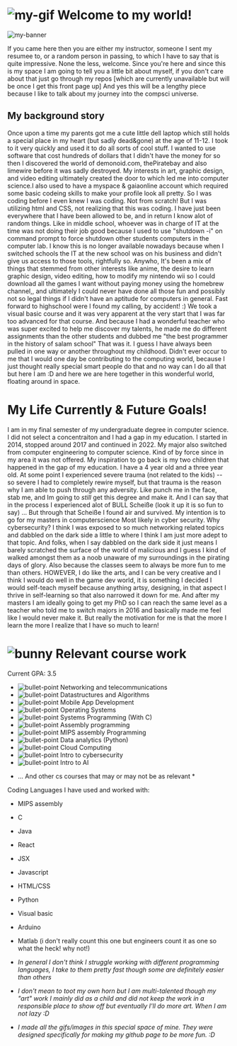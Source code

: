 #  ![my-gif](https://i.imgur.com/Kf6c5dM.gif) Welcome to my world!
![my-banner](https://i.imgur.com/BGDCwMs.jpeg)



 If you came here then you are either my instructor, someone I sent my resumee to, or a random person in passing, to which I have to say that is quite impressive. None the less, welcome. Since you're here and since this is my space I am going to tell you a little bit about myself, if you don't care about that just go through my repos [which are currently unavailable but will be once I get this front page up] And yes this will be a lengthy piece because I like to talk about my journey into the compsci universe.


##  My background story

Once upon a time my parents got me a cute little dell laptop which still holds a special place in my heart (but sadly dead&gone) at the age of 11-12. I took to it very quickly and used it to do all sorts of cool stuff. I wanted to use software that cost hundreds of dollars that I didn't have the money for so then I discovered the world of demonoid.com, thePiratebay and also limewire before it was sadly destroyed. My interests in art, graphic design, and video editing ultimately created the door to which led me into computer science.I also used to have a myspace & gaiaonline account which required some basic codeing skills to make your profile look all pretty. So I was coding before I even knew I was coding. Not from scratch! But I was utilizing html and CSS, not realizing that this was coding. I have just been everywhere that I have been allowed to be, and in return I know alot of random things. Like in middle school, whoever was in charge of IT at the time was not doing their job good because I used to use "shutdown -i" on command prompt to force shutdown other students computers in the computer lab. I know this is no longer available nowadays because when I switched schools the IT at the new school was on his business and didn't give us access to those tools, rightfully so. 
Anywho, It's been a mix of things that stemmed from other interests like anime, the desire to learn graphic design, video editing, how to modify my nintendo wii so I could download all the games I want without paying money using the homebrew channel,, and ultimately I could never have done all those fun and possibly not so legal things if I didn't have an aptitude for computers in general. Fast forward to highschool were I found my calling, by accident! :) We took a visual basic course and it was very apparent at the very start that I was far too advanced for that course. And because I had a wonderful teacher who was super excited to help me discover my talents, he made me do different assignments than the other students and dubbed me "the best programmer in the history of salam school" That was it. I guess I have always been pulled in one way or another throughout my childhood. Didn't ever occur to me that I would one day be contributing to the computing world, because I just thought really special smart people do that and no way can I do all that but here I am :D and here we are here together in this wonderful world, floating around in space. 




# My Life Currently & Future Goals!

I am in my final semester of my undergraduate degree in computer science. I did not select a concentraiton and I had a gap in my education. I started in 2014, stopped around 2017 and continued in 2022. My major also switched from computer engineering to computer science. Kind of by force since in my area it was not offered. My inspiration to go back is my two children that happened in the gap of my education. I have a 4 year old and a three year old. At some point I experienced severe trauma (not related to the kids) -- so severe I had to completely rewire myself, but that trauma is the reason why I am able to push through any adversity. Like punch me in the face, stab me, and Im going to *still* get this degree and make it. And I can say that in the process I experienced alot of BULL Scheiße (look it up it is so fun to say) ... But through that Scheiße I found air and survived.
My intention is to go for my masters in computerscience Most likely in cyber security. Why cybersecurity? I think I was exposed to so much networking related topics and dabbled on the dark side a little to where I think I am just more adept to that topic. And folks, when I say dabbled on the dark side it just means I barely scratched the surface of the world of malicious and I guess I kind of walked amongst them as a noob unaware of my surroundings in the pirating days of glory. Also because the classes seem to always be more fun to me than others. HOWEVER, I do like the arts, and I can be very creative and I think I would do well in the game dev world, it is something I decided I would self-teach myself because anything artsy, designing, in that aspect I thrive in self-learning so that also narrowed it down for me. And after my masters I am ideally going to get my PhD so I can reach the same level as a teacher who told me to switch majors in 2016 and basically made me feel like I would never make it. But really the motivation for me is that the more I learn the more I realize that I have so much to learn! 



# ![bunny](https://i.imgur.com/D1POPWk.gif) Relevant course work

Current GPA: 3.5

- ![bullet-point](https://i.imgur.com/OWviZpo.png) Networking and telecommunications
- ![bullet-point](https://i.imgur.com/OWviZpo.png) Datastructures and Algorithms
- ![bullet-point](https://i.imgur.com/OWviZpo.png) Mobile App Development
- ![bullet-point](https://i.imgur.com/OWviZpo.png) Operating Systems
- ![bullet-point](https://i.imgur.com/OWviZpo.png) Systems Programming (With C)
- ![bullet-point](https://i.imgur.com/OWviZpo.png) Assembly programming
- ![bullet-point](https://i.imgur.com/OWviZpo.png) MIPS assembly Programming
- ![bullet-point](https://i.imgur.com/OWviZpo.png) Data analytics (Python)
- ![bullet-point](https://i.imgur.com/OWviZpo.png) Cloud Computing
- ![bullet-point](https://i.imgur.com/OWviZpo.png) Intro to cybersecurity
- ![bullet-point](https://i.imgur.com/OWviZpo.png) Intro to AI



* ... And other cs courses that may or may not be as relevant *


Coding Languages I have used and worked with:

- MIPS assembly
- C
- Java
- React
- JSX
- Javascript
- HTML/CSS
- Python
- Visual basic
- Arduino
- Matlab (i don't really count this one but engineers count it as one so what the heck! why not!)

- *In general I don't think I struggle working with different programming languages, I take to them pretty fast though some are definitely easier than others*
- *I don't mean to toot my own horn but I am multi-talented though my "art" work I mainly did as a child and did not keep the work in a responsible place to show off but eventually I'll do more art. When I am not lazy :D*






- *I made all the gifs/images in this special space of mine. They were designed specifically for making my github page to be more fun. :D*
  
<!--

**sabdalah/sabdalah** is a ✨ _special_ ✨ repository because its `README.md` (this file) appears on your GitHub profile.

Here are some ideas to get you started:

- 🔭 I’m currently working on ...
- 🌱 I’m currently learning ...
- 👯 I’m looking to collaborate on ...
- 🤔 I’m looking for help with ...
- 💬 Ask me about ...
- 📫 How to reach me: ...
- 😄 Pronouns: ...

-->
